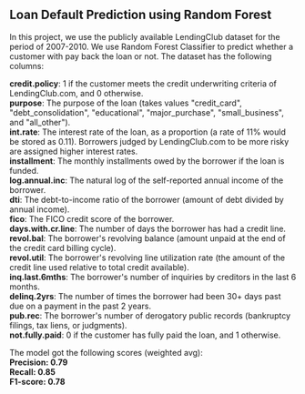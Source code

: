 ## Loan Default Prediction using Random Forest

In this project, we use the publicly available LendingClub dataset for the period of 2007-2010. We use Random Forest Classifier to predict whether a customer with pay back the loan or not. The dataset has the following columns:

**credit.policy**: 1 if the customer meets the credit underwriting criteria of LendingClub.com, and 0 otherwise.<br />
**purpose**: The purpose of the loan (takes values "credit_card", "debt_consolidation", "educational", "major_purchase", "small_business", and "all_other").<br />
**int.rate**: The interest rate of the loan, as a proportion (a rate of 11% would be stored as 0.11). Borrowers judged by LendingClub.com to be more risky are assigned higher interest rates.<br />
**installment**: The monthly installments owed by the borrower if the loan is funded.<br />
**log.annual.inc**: The natural log of the self-reported annual income of the borrower.<br />
**dti**: The debt-to-income ratio of the borrower (amount of debt divided by annual income).<br />
**fico**: The FICO credit score of the borrower.<br />
**days.with.cr.line**: The number of days the borrower has had a credit line.<br />
**revol.bal**: The borrower's revolving balance (amount unpaid at the end of the credit card billing cycle).<br />
**revol.util**: The borrower's revolving line utilization rate (the amount of the credit line used relative to total credit available).<br />
**inq.last.6mths**: The borrower's number of inquiries by creditors in the last 6 months.<br />
**delinq.2yrs**: The number of times the borrower had been 30+ days past due on a payment in the past 2 years.<br />
**pub.rec**: The borrower's number of derogatory public records (bankruptcy filings, tax liens, or judgments).<br />
**not.fully.paid**: 0 if the customer has fully paid the loan, and 1 otherwise.

The model got the following scores (weighted avg):<br />
**Precision: 0.79<br />
Recall: 0.85<br />
F1-score: 0.78**
